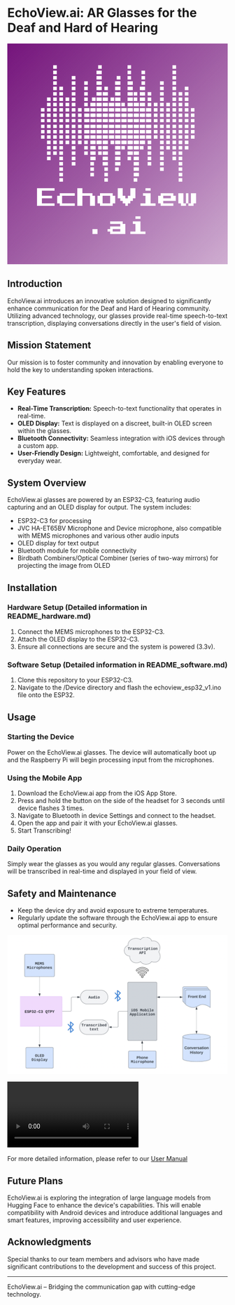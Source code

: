 # EchoView.ai: AR Glasses for the Deaf and Hard of Hearing

![Logo](images/Logo.png)

## Introduction
EchoView.ai introduces an innovative solution designed to significantly enhance communication for the Deaf and Hard of Hearing community. Utilizing advanced technology, our glasses provide real-time speech-to-text transcription, displaying conversations directly in the user's field of vision.

## Mission Statement
Our mission is to foster community and innovation by enabling everyone to hold the key to understanding spoken interactions.

## Key Features
- **Real-Time Transcription:** Speech-to-text functionality that operates in real-time.
- **OLED Display:** Text is displayed on a discreet, built-in OLED screen within the glasses.
- **Bluetooth Connectivity:** Seamless integration with iOS devices through a custom app.
- **User-Friendly Design:** Lightweight, comfortable, and designed for everyday wear.

## System Overview
EchoView.ai glasses are powered by an ESP32-C3, featuring audio capturing and an OLED display for output. The system includes:
- ESP32-C3 for processing
- JVC HA-ET65BV Microphone and Device microphone, also compatible with MEMS microphones and various other audio inputs
- OLED display for text output
- Bluetooth module for mobile connectivity
- Birdbath Combiners/Optical Combiner (series of two-way mirrors) for projecting the image from OLED

## Installation
### Hardware Setup (Detailed information in README_hardware.md)
1. Connect the MEMS microphones to the ESP32-C3.
2. Attach the OLED display to the ESP32-C3.
3. Ensure all connections are secure and the system is powered (3.3v).

### Software Setup (Detailed information in README_software.md)
1. Clone this repository to your ESP32-C3.
2. Navigate to the /Device directory and flash the echoview_esp32_v1.ino file onto the ESP32.

## Usage
### Starting the Device
Power on the EchoView.ai glasses. The device will automatically boot up and the Raspberry Pi will begin processing input from the microphones.

### Using the Mobile App
1. Download the EchoView.ai app from the iOS App Store.
2. Press and hold the button on the side of the headset for 3 seconds until device flashes 3 times.
3. Navigate to Bluetooth in device Settings and connect to the headset.
4. Open the app and pair it with your EchoView.ai glasses.
5. Start Transcribing!

### Daily Operation
Simply wear the glasses as you would any regular glasses. Conversations will be transcribed in real-time and displayed in your field of view.

## Safety and Maintenance
- Keep the device dry and avoid exposure to extreme temperatures.
- Regularly update the software through the EchoView.ai app to ensure optimal performance and security.

![Flow Chart](images/flow_chart.png)

![EchoView.ai Glasses](Documentation/CopyOfPreviousReports/Demo.mp4)

For more detailed information, please refer to our [User Manual](Documentation/CopyOfPreviousReports/UserManual.pdf)

## Future Plans
EchoView.ai is exploring the integration of large language models from Hugging Face to enhance the device's capabilities. This will enable compatibility with Android devices and introduce additional languages and smart features, improving accessibility and user experience.

## Acknowledgments
Special thanks to our team members and advisors who have made significant contributions to the development and success of this project.

---
EchoView.ai – Bridging the communication gap with cutting-edge technology.
